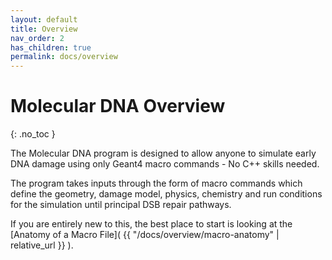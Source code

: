 ```yaml
---
layout: default
title: Overview
nav_order: 2
has_children: true
permalink: docs/overview
---
```


# Molecular DNA Overview
{: .no_toc }

The Molecular DNA program is designed to allow anyone to simulate early
DNA damage using only Geant4 macro commands - No C++ skills needed.

The program takes inputs through the form of macro commands which define
the geometry, damage model, physics, chemistry and run conditions for the
simulation until principal DSB repair pathways.

If you are entirely new to this, the best place to start is looking at the [Anatomy of a Macro File]( {{ "/docs/overview/macro-anatomy" | relative_url }} ).
